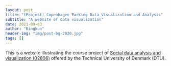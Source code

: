 ```yaml
---
layout: post
title: "[Project] Copenhagen Parking Data Visualization and Analysis"
subtitle: "A website of data visualization"
date: 2021-09-03
author: "Bingkun"
header-img: "img/post-bg-2020.jpg"
tags: []
---
```


This is a website illustrating the course project of [Social data analysis and visualization (02806)](https://github.com/suneman/socialdata2021/wiki) offered by the Technical University of Denmark (DTU).